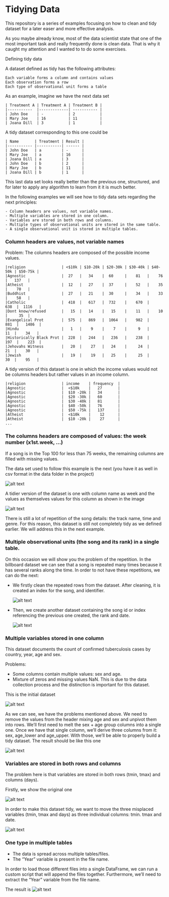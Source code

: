 # Tidying Data

This repository is a series of examples focusing on how to clean and tidy dataset for a later easer 
and more effective analysis.

As you maybe already know, most of the data scientist state that one of the most important task
and really frequently done is clean data. That is why it caught my attention and I wanted to to 
do some exercises.


Defining tidy data

 
A dataset defined as tidy has the following attributes:

    Each variable forms a column and contains values
    Each observation forms a row
    Each type of observational unit forms a table

As an example, imagine we have the next data set
    
    | Treatment A | Treatment A | Treatment B |
    |-----------  |-------------| ----------- |
    | John Doe    | -           | 2           |
    | Mary Joe    | 16          | 11          |
    | Joana Dill  | 3           | 1           |
    
A tidy dataset corresponding to this one could be
    
    | Name       | Treatment | Result |
    |----------- |-----------| ------ |
    | John Doe   | a         | -      |
    | Mary Joe   | a         | 16     |
    | Joana Dill | a         | 3      |
    | John Doe   | b         | 2      |
    | Mary Joe   | b         | 11     |
    | Joana Dill | b         | 1      |
    
    
This last data set looks really better than the previous one, structured, 
and for later to apply any algorithm to learn from it it is much better.

In the following examples we will see how to tidy data sets regarding the next
principles:
 
    - Column headers are values, not variable names.
    - Multiple variables are stored in one column.
    - Variables are stored in both rows and columns.
    - Multiple types of observational units are stored in the same table.
    - A single observational unit is stored in multiple tables. 

### Column headers are values, not variable names

Problem: The columns headers are composed of the possible income values.

    |religion 	             | <$10k | $10-20k | $20-30k | $30-40k | $40-50k | $50-75k |
    |Agnostic 	             |  27 	 |   34    |  60 	 |    81   |    76 	 |   137   |
    |Atheist 	             |  12 	 |   27    |  37 	 |    52   |    35 	 |    70   |
    |Buddhist 	             |  27 	 |   21    |  30 	 |    34   |    33 	 |    58   |
    |Catholic 	             |  418  |	 617   |  732 	 |    670  |    638  |  1116   |
    |Dont know/refused       |   15  | 	 14    |   15 	 |    11   |    10 	 |     35  |
    |Evangelical Prot        |  575  |	 869   |  1064 	 |    982  |    881  |	 1486  |
    |Hindu 	                 |   1 	 |    9    |    7 	 |     9   |     11  |	  34   |
    |Historically Black Prot |	228  |	 244   |   236 	 |    238  |    197  |	  223  |
    |Jehovahs Witness 	     |   20  |	  27   |   24 	 |     24  |     21  |	  30   |
    |Jewish 	             |   19  |	  19   |   25 	 |     25  |     30  |	  95   |

    
A tidy version of this dataset is one in which the income values would not be columns headers but rather values in an income column.

    |religion 	             | income    | frequency  | 
    |Agnostic 	             |  <$10k    |   27       |  
    |Agnostic 	             |  $10 -20k |   34       |  
    |Agnostic 	             |  $20 -30k |   60       |  
    |Agnostic 	             |  $30 -40k |	 81       |  
    |Agnostic                |  $40 -50k | 	 76       |  
    |Agnostic                |  $50 -75k |	 137      |  
    |Atheist 	             |  <$10k    |    12      |  
    |Atheist                 |	$10 -20k |	  27      |
    ...
    
### The columns headers are composed of values: the week number (x1st.week, …)
    
If a song is in the Top 100 for less than 75 weeks, the remaining columns are filled with 
missing values.

The data set used to follow this example is the next (you have it as well in csv format in the data 
folder in the project)

![alt text](https://github.com/vanalex/tidy-data-python/blob/master/images/billboear%20data.png)

A tidier version of the dataset is one with column name as week and the values as themselves 
values for this column as shown in the image

![alt text](https://github.com/vanalex/tidy-data-python/blob/master/images/billboard%20tidier.png)

 There is still a lot of repetition of the song details: the track name, time and genre. For this 
 reason, this dataset is still not completely tidy as we defined earlier. We will address this 
 in the next example.
 
### Multiple observational units (the song and its rank) in a single table.
On this occasion we will show you the problem of the repetition. In the billboard dataset we can see
that a song is repeated many times because it has several ranks along the time. In order to not have
these repetitions, we can do the next:

 - We firstly clean the repeated rows from the dataset. After cleaning, it is created an index for the
    song, and identifier.
    
    ![alt text](https://github.com/vanalex/tidy-data-python/blob/master/images/billboard%20repeated%20cleaned.png)
    
 - Then, we create another dataset containing the song id or index referencing the previous one created,
   the rank and date.
   
    ![alt text](https://github.com/vanalex/tidy-data-python/blob/master/images/song_rank.png)
   
   
### Multiple variables stored in one column

This dataset documents the count of confirmed tuberculosis cases by country, year, age and sex.

Problems:
 - Some columns contain multiple values: sex and age.
 - Mixture of zeros and missing values NaN. This is due to the data collection process and the distinction is 
   important for this dataset.
   
This is the initial dataset
    
   ![alt text](https://github.com/vanalex/tidy-data-python/blob/master/images/tuberculosis.png)

As we can see, we have the problems mentioned above. We need to remove the values from the header mixing age and sex
and unpivot them into rows. We’ll first need to melt the sex + age group columns into a single one. Once we have that 
single column, we’ll derive three columns from it: sex, age_lower and age_upper. With those, we’ll be able to 
properly build a tidy dataset. The result should be like this one
 
   ![alt text](https://github.com/vanalex/tidy-data-python/blob/master/images/cleaned%20tuberculosis.png)
   
### Variables are stored in both rows and columns

The problem here is that variables are stored in both rows (tmin, tmax) and columns (days).

Firstly, we show the original one
    
   ![alt text](https://github.com/vanalex/tidy-data-python/blob/master/images/weather.png) 

In order to make this dataset tidy, we want to move the three misplaced variables (tmin, tmax and days) as three 
individual columns: tmin. tmax and date.

   ![alt text](https://github.com/vanalex/tidy-data-python/blob/master/images/weather%20data%20cleaned.png)


### One type in multiple tables
   
 - The data is spread across multiple tables/files.
 - The “Year” variable is present in the file name. 

In order to load those different files into a single DataFrame, we can run a custom script that will append the 
files together. Furthermore, we’ll need to extract the “Year” variable from the file name.

The result is 
   ![alt text](https://github.com/vanalex/tidy-data-python/blob/master/images/babies%20name.png)
      
    
    